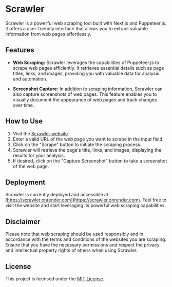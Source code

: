 # Scrawler

Scrawler is a powerful web scraping tool built with Next.js and Puppeteer.js. It offers a user-friendly interface that allows you to extract valuable information from web pages effortlessly.

## Features

- **Web Scraping:** Scrawler leverages the capabilities of Puppeteer.js to scrape web pages efficiently. It retrieves essential details such as page titles, links, and images, providing you with valuable data for analysis and automation.

- **Screenshot Capture:** In addition to scraping information, Scrawler can also capture screenshots of web pages. This feature enables you to visually document the appearance of web pages and track changes over time.

## How to Use

1. Visit the [Scrawler website](https://scrawler.onrender.com).
2. Enter a valid URL of the web page you want to scrape in the input field.
3. Click on the "Scrape" button to initiate the scraping process.
4. Scrawler will retrieve the page's title, links, and images, displaying the results for your analysis.
5. If desired, click on the "Capture Screenshot" button to take a screenshot of the web page.

## Deployment

Scrawler is currently deployed and accessible at [https://scrawler.onrender.com](https://scrawler.onrender.com). Feel free to visit the website and start leveraging its powerful web scraping capabilities.

## Disclaimer

Please note that web scraping should be used responsibly and in accordance with the terms and conditions of the websites you are scraping. Ensure that you have the necessary permissions and respect the privacy and intellectual property rights of others when using Scrawler.

## License

This project is licensed under the [MIT License](LICENSE).
